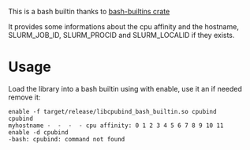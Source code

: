 This is a bash builtin thanks to [bash-builtins crate](https://docs.rs/bash-builtins/latest/bash_builtins/)

It provides some informations about the cpu affinity and the hostname, SLURM_JOB_ID, SLURM_PROCID and SLURM_LOCALID if they exists.


# Usage

Load the library into a bash builtin using with enable, use it an if needed remove it:

```
enable -f target/release/libcpubind_bash_builtin.so cpubind
cpubind
myhostname -  -  -  - cpu affinity: 0 1 2 3 4 5 6 7 8 9 10 11
enable -d cpubind
-bash: cpubind: command not found
```
